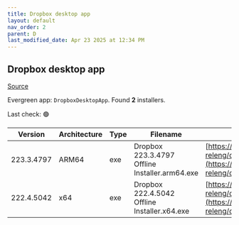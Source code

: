 ```yaml
---
title: Dropbox desktop app
layout: default
nav_order: 2
parent: D
last_modified_date: Apr 23 2025 at 12:34 PM
---
```


## Dropbox desktop app

[Source](https://www.dropbox.com/desktop)

Evergreen app: `DropboxDesktopApp`. Found **2** installers.

Last check: 🟢

| Version    | Architecture | Type | Filename                                       | URI                                                                                                                                                                                                            |
| ---------- | ------------ | ---- | ---------------------------------------------- | -------------------------------------------------------------------------------------------------------------------------------------------------------------------------------------------------------------- |
| 223.3.4797 | ARM64        | exe  | Dropbox 223.3.4797 Offline Installer.arm64.exe | [https://edge.dropboxstatic.com/dbx-releng/client/Dropbox%20223.3.4797%20Offline%20Installer.arm64.exe](https://edge.dropboxstatic.com/dbx-releng/client/Dropbox%20223.3.4797%20Offline%20Installer.arm64.exe) |
| 222.4.5042 | x64          | exe  | Dropbox 222.4.5042 Offline Installer.x64.exe   | [https://edge.dropboxstatic.com/dbx-releng/client/Dropbox%20222.4.5042%20Offline%20Installer.x64.exe](https://edge.dropboxstatic.com/dbx-releng/client/Dropbox%20222.4.5042%20Offline%20Installer.x64.exe)     |
